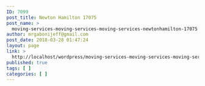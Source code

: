 ```yaml
---
ID: 7099
post_title: Newton Hamilton 17075
post_name: >
  moving-services-moving-services-moving-services-newtonhamilton-17075
author: mrgabonijeff@gmail.com
post_date: 2018-03-28 01:47:24
layout: page
link: >
  http://localhost/wordpress/moving-services-moving-services-moving-services-newtonhamilton-17075/
published: true
tags: [ ]
categories: [ ]
---
```

